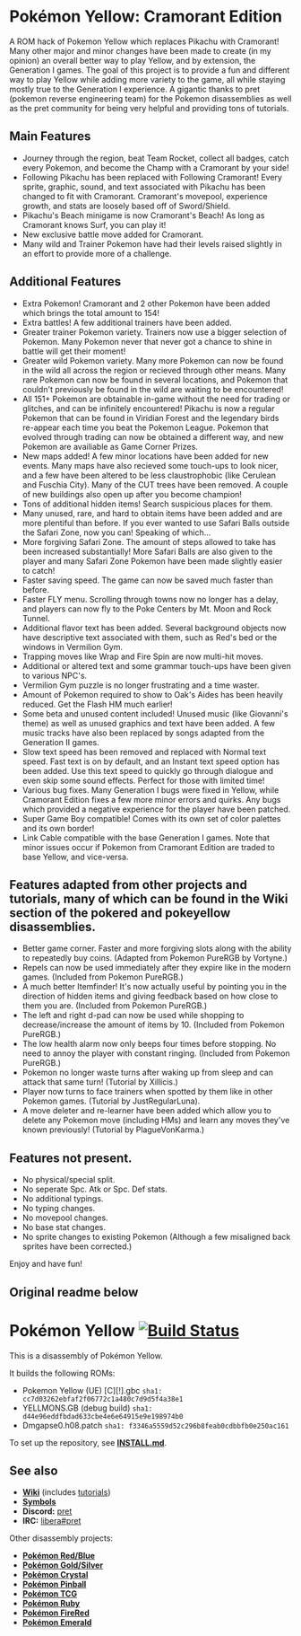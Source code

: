 # Pokémon Yellow: Cramorant Edition

A ROM hack of Pokemon Yellow which replaces Pikachu with Cramorant! Many other major and minor changes have been made to create (in my opinion) an overall better way to play Yellow, and by extension, the Generation I games. The goal of this project is to provide a fun and different way to play Yellow while adding more variety to the game, all while staying mostly true to the Generation I experience. A gigantic thanks to pret (pokemon reverse engineering team) for the Pokemon disassemblies as well as the pret community for being very helpful and providing tons of tutorials.

## Main Features

- Journey through the region, beat Team Rocket, collect all badges, catch every Pokemon, and become the Champ with a Cramorant by your side!
- Following Pikachu has been replaced with Following Cramorant! Every sprite, graphic, sound, and text associated with Pikachu has been changed to fit with Cramorant. Cramorant's movepool, experience growth, and stats are loosely based off of Sword/Shield.
- Pikachu's Beach minigame is now Cramorant's Beach! As long as Cramorant knows Surf, you can play it!
- New exclusive battle move added for Cramorant.
- Many wild and Trainer Pokemon have had their levels raised slightly in an effort to provide more of a challenge.

## Additional Features

- Extra Pokemon! Cramorant and 2 other Pokemon have been added which brings the total amount to 154!
- Extra battles! A few additional trainers have been added.
- Greater trainer Pokemon variety. Trainers now use a bigger selection of Pokemon. Many Pokemon never that never got a chance to shine in battle will get their moment!
- Greater wild Pokemon variety. Many more Pokemon can now be found in the wild all across the region or recieved through other means. Many rare Pokemon can now be found in several locations, and Pokemon that couldn't previously be found in the wild are waiting to be encountered!
- All 151+ Pokemon are obtainable in-game without the need for trading or glitches, and can be infinitely encountered! Pikachu is now a regular Pokemon that can be found in Viridian Forest and the legendary birds re-appear each time you beat the Pokemon League. Pokemon that evolved through trading can now be obtained a different way, and new Pokemon are availiable as Game Corner Prizes.
- New maps added! A few minor locations have been added for new events. Many maps have also recieved some touch-ups to look nicer, and a few have been altered to be less claustrophobic (like Cerulean and Fuschia City). Many of the CUT trees have been removed. A couple of new buildings also open up after you become champion!
- Tons of additional hidden items! Search suspicious places for them.
- Many unused, rare, and hard to obtain items have been added and are more plentiful than before. If you ever wanted to use Safari Balls outside the Safari Zone, now you can! Speaking of which...
- More forgiving Safari Zone. The amount of steps allowed to take has been increased substantially! More Safari Balls are also given to the player and many Safari Zone Pokemon have been made slightly easier to catch!
- Faster saving speed. The game can now be saved much faster than before.
- Faster FLY menu. Scrolling through towns now no longer has a delay, and players can now fly to the Poke Centers by Mt. Moon and Rock Tunnel.
- Additional flavor text has been added. Several background objects now have descriptive text associated with them, such as Red's bed or the windows in Vermilion Gym.
- Trapping moves like Wrap and Fire Spin are now multi-hit moves.
- Additional or altered text and some grammar touch-ups have been given to various NPC's.
- Vermilion Gym puzzle is no longer frustrating and a time waster.
- Amount of Pokemon required to show to Oak's Aides has been heavily reduced. Get the Flash HM much earlier!
- Some beta and unused content included! Unused music (like Giovanni's theme) as well as unused graphics and text have been added. A few music tracks have also been replaced by songs adapted from the Generation II games.
- Slow text speed has been removed and replaced with Normal text speed. Fast text is on by default, and an Instant text speed option has been added. Use this text speed to quickly go through dialogue and even skip some sound effects. Perfect for those with limited time!
- Various bug fixes. Many Generation I bugs were fixed in Yellow, while Cramorant Edition fixes a few more minor errors and quirks. Any bugs which provided a negative experience for the player have been patched.
- Super Game Boy compatible! Comes with its own set of color palettes and its own border!
- Link Cable compatible with the base Generation I games. Note that minor issues occur if Pokemon from Cramorant Edition are traded to base Yellow, and vice-versa.

## Features adapted from other projects and tutorials, many of which can be found in the Wiki section of the pokered and pokeyellow disassemblies.
- Better game corner. Faster and more forgiving slots along with the ability to repeatedly buy coins. (Adapted from Pokemon PureRGB by Vortyne.)
- Repels can now be used immediately after they expire like in the modern games. (Included from Pokemon PureRGB.)
- A much better Itemfinder! It's now actually useful by pointing you in the direction of hidden items and giving feedback based on how close to them you are. (Included from Pokemon PureRGB.)
- The left and right d-pad can now be used while shopping to decrease/increase the amount of items by 10. (Included from Pokemon PureRGB.)
- The low health alarm now only beeps four times before stopping. No need to annoy the player with constant ringing. (Included from Pokemon PureRGB.)
- Pokemon no longer waste turns after waking up from sleep and can attack that same turn! (Tutorial by Xillicis.)
- Player now turns to face trainers when spotted by them like in other Pokemon games. (Tutorial by JustRegularLuna).
- A move deleter and re-learner have been added which allow you to delete any Pokemon move (including HMs) and learn any moves they've known previously! (Tutorial by PlagueVonKarma.)

## Features not present.
- No physical/special split.
- No seperate Spc. Atk or Spc. Def stats.
- No additional typings.
- No typing changes.
- No movepool changes.
- No base stat changes.
- No sprite changes to existing Pokemon (Although a few misaligned back sprites have been corrected.)

Enjoy and have fun!

## Original readme below
# Pokémon Yellow [![Build Status][ci-badge]][ci]

This is a disassembly of Pokémon Yellow.

It builds the following ROMs:

- Pokemon Yellow (UE) [C][!].gbc  `sha1: cc7d03262ebfaf2f06772c1a480c7d9d5f4a38e1`
- YELLMONS.GB (debug build) `sha1: d44e96eddfbdad633cbe4e6e64915e9e198974b0`
- Dmgapse0.h08.patch `sha1: f3346a5559d52c296b8feab0cdbbfb0e250ac161`

To set up the repository, see [**INSTALL.md**](INSTALL.md).


## See also

- [**Wiki**][wiki] (includes [tutorials][tutorials])
- [**Symbols**][symbols]
- **Discord:** [pret][discord]
- **IRC:** [libera#pret][irc]

Other disassembly projects:

- [**Pokémon Red/Blue**][pokered]
- [**Pokémon Gold/Silver**][pokegold]
- [**Pokémon Crystal**][pokecrystal]
- [**Pokémon Pinball**][pokepinball]
- [**Pokémon TCG**][poketcg]
- [**Pokémon Ruby**][pokeruby]
- [**Pokémon FireRed**][pokefirered]
- [**Pokémon Emerald**][pokeemerald]

[pokered]: https://github.com/pret/pokered
[pokegold]: https://github.com/pret/pokegold
[pokecrystal]: https://github.com/pret/pokecrystal
[pokepinball]: https://github.com/pret/pokepinball
[poketcg]: https://github.com/pret/poketcg
[pokeruby]: https://github.com/pret/pokeruby
[pokefirered]: https://github.com/pret/pokefirered
[pokeemerald]: https://github.com/pret/pokeemerald
[wiki]: https://github.com/pret/pokeyellow/wiki
[tutorials]: https://github.com/pret/pokeyellow/wiki/Tutorials
[symbols]: https://github.com/pret/pokeyellow/tree/symbols
[discord]: https://discord.gg/d5dubZ3
[irc]: https://web.libera.chat/?#pret
[ci]: https://github.com/pret/pokeyellow/actions
[ci-badge]: https://github.com/pret/pokeyellow/actions/workflows/main.yml/badge.svg
